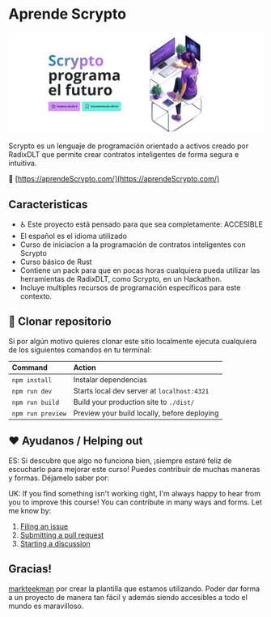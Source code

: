 # Aprende Scrypto

![social-preview-image](readme_banner.png)

Scrypto es un lenguaje de programación orientado a activos creado por RadixDLT que permite crear contratos inteligentes de forma segura e intuitiva.

🚀 [https://aprendeScrypto.com/](https://aprendeScrypto.com/)

## Caracteristicas

-  ♿ Este proyecto está pensado para que sea completamente: ACCESIBLE
- El español es el idioma utilizado
- Curso de iniciacion a la programación de contratos inteligentes con Scrypto
- Curso básico de Rust
- Contiene un pack para que en pocas horas cualquiera pueda utilizar las herramientas de RadixDLT, como Scrypto, en un Hackathon.
- Incluye multiples recursos de programación específicos para este contexto.

## 🚀 Clonar repositorio

Si por algún motivo quieres clonar este sitio localmente ejecuta cualquiera de los siguientes comandos en tu terminal:

| Command           | Action                                       |
| :---------------- | :------------------------------------------- |
| `npm install`     | Instalar dependencias                        |
| `npm run dev`     | Starts local dev server at `localhost:4321`  |
| `npm run build`   | Build your production site to `./dist/`      |
| `npm run preview` | Preview your build locally, before deploying |


## ❤️ Ayudanos / Helping out 

ES: Si descubre que algo no funciona bien, ¡siempre estaré feliz de escucharlo para mejorar este curso! Puedes contribuir de muchas maneras y formas. Déjamelo saber por:

UK: If you find something isn't working right, I'm always happy to hear from you to improve this course! You can contribute in many ways and forms. Let me know by:

1. [Filing an issue](https://github.com/aprendeScrypto/webSite/issues)
2. [Submitting a pull request](https://github.com/aprendeScrypto/webSite/pulls)
3. [Starting a discussion](https://github.com/aprendeScrypto/webSite/discussions)

## Gracias!
[markteekman](https://github.com/markteekman) por crear la plantilla que estamos utilizando. Poder dar forma a un proyecto de manera tan fácil y además siendo accesibles a todo el mundo es maravilloso. 

